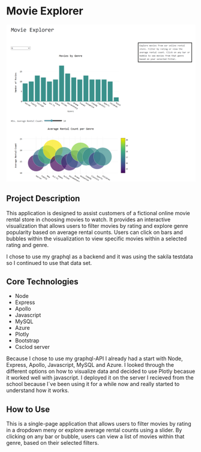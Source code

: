 # Movie Explorer

![MovieChart](./public/img/moviechart.png)


## Project Description

This application is designed to assist customers of a fictional online movie rental store in choosing movies to watch. It provides an interactive visualization that allows users to filter movies by rating and explore genre popularity based on average rental counts. Users can click on bars and bubbles within the visualization to view specific movies within a selected rating and genre.  

I chose to use my graphql as a backend and it was using the sakila testdata so I continued to use that data set.

## Core Technologies

- Node  
- Express  
- Apollo  
- Javascript  
- MySQL  
- Azure  
- Plotly  
- Bootstrap  
- Csclod server  

Because I chose to use my graphql-API I already had a start with Node, Express, Apollo, Javascript, MySQL and Azure. I looked through the different options on how to visualize data and decided to use Plotly becasue it worked well with javascript. I deployed it on the server I recieved from the school because I´ve been using it for a while now and really started to understand how it works.

## How to Use

This is a single-page application that allows users to filter movies by rating in a dropdown meny or explore average rental counts using a slider. By clicking on any bar or bubble, users can view a list of movies within that genre, based on their selected filters.